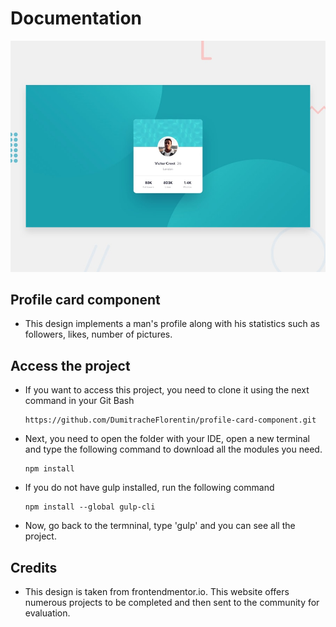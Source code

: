 # Documentation

![Design preview for the Profile card component coding challenge](./design/desktop-preview.jpg)

## Profile card component

-  This design implements a man's profile along with his statistics such as followers, likes, number of pictures.

## Access the project

- If you want to access this project, you need to clone it using the next command in your Git Bash

  ```
  https://github.com/DumitracheFlorentin/profile-card-component.git
  ```
 
- Next, you need to open the folder with your IDE, open a new terminal and type the following command to download all the modules you need.

  ```
  npm install
  ```
  
- If you do not have gulp installed, run the following command

  ```
  npm install --global gulp-cli
  ```
  
- Now, go back to the termninal, type 'gulp' and you can see all the project.

## Credits

- This design is taken from frontendmentor.io. This website offers numerous projects to be completed and then sent to the community for evaluation. 



